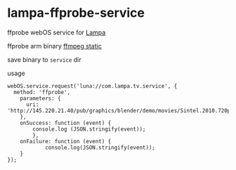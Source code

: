 # lampa-ffprobe-service 

ffprobe webOS service for [Lampa](https://github.com/yumata/lampa)

ffprobe arm binary [ffmpeg static](https://johnvansickle.com/ffmpeg/releases/ffmpeg-release-armhf-static.tar.xz)

save binary to `service` dir

usage 
```
webOS.service.request('luna://com.lampa.tv.service', {
  method: 'ffprobe',
    parameters: { 
      uri: 'http://145.220.21.40/pub/graphics/blender/demo/movies/Sintel.2010.720p.mkv'
	},
	onSuccess: function (event) {
   		console.log (JSON.stringify(event));
        },
  	onFailure: function (event) {
    		console.log(JSON.stringify(event));
   	}
});
```
